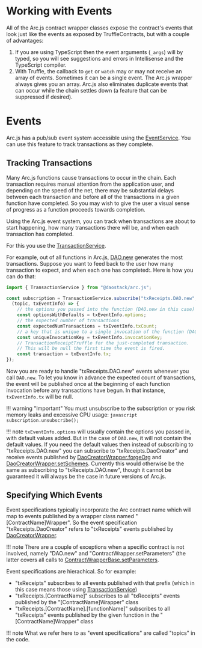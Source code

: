 # Working with Events

All of the Arc.js contract wrapper classes expose the contract's events that look just like the events as exposed by TruffleContracts, but with a couple of advantages:

1. If you are using TypeScript then the event arguments (`_args`) will by typed, so you will see suggestions and errors in Intellisense and the TypeScript compiler.
2. With Truffle, the callback to `get` or `watch` may or may not receive an array of events.  Sometimes it can be a single event.  The Arc.js wrapper always gives you an array.  Arc.js also eliminates duplicate events that can occur while the chain settles down (a feature that can be suppressed if desired).

# Events

Arc.js has a pub/sub event system accessible using the [EventService](api/classes/EventService).  You can use this feature to track transactions as they complete.

## Tracking Transactions

Many Arc.js functions cause transactions to occur in the chain.  Each transaction requires manual attention from the application user, and depending on the speed of the net, there may be substantial delays between each transaction and before all of the transactions in a given function have completed. So you may wish to give the user a visual sense of progress as a function proceeds towards completion.

Using the Arc.js event system, you can track when transactions are about to start happening, how many transactions there will be, and when each transaction has completed.

For this you use the [TransactionService](api/classes/TransactionService).

For example, out of all functions in Arc.js, [DAO.new](api/classes/DAO#new) generates the most transactions.  Suppose you want to feed back to the user how many transaction to expect, and when each one has completed:.  Here is how you can do that:

```javascript
import { TransactionService } from "@daostack/arc.js";

const subscription = TransactionService.subscribe("txReceipts.DAO.new", 
  (topic, txEventInfo) => {
    // the options you passed into the function (DAO.new in this case)
    const optionsWithDefaults = txEventInfo.options;
    // the expected number of transactions
    const expectedNumTransactions = txEventInfo.txCount;
    // a key that is unique to a single invocation of the function (DAO.new in this case)
    const uniqueInvocationKey = txEventInfo.invocationKey;
    // TransactionReceiptTruffle for the just-completed transaction.
    // This will be null the first time the event is fired.
    const transaction = txEventInfo.tx;
});
```

Now you are ready to handle "txReceipts.DAO.new" events whenever you call `DAO.new`.  To let you know in advance the expected count of transactions, the event will be published once at the beginning of each function invocation before any transactions have begun.  In that instance, `txEventInfo.tx` will be null.

!!! warning "Important"
    You must unsubscribe to the subscription or you risk memory leaks and excessive CPU usage:
    ```javascript
    subscription.unsubscribe();
    ```

!!! note
    `txEventInfo.options` will usually contain the options you passed in, with default values added.  But in the case of `DAO.new`, it will not contain the default values.  If you need the default values then instead of subscribing to "txReceipts.DAO.new" you can subscribe to "txReceipts.DaoCreator" and receive events published by  [DaoCreatorWrapper.forgeOrg](api/classes/DaoCreatorWrapper#forgeOrg) and [DaoCreatorWrapper.setSchemes](api/classes/DaoCreatorWrapper#setSchemes).  Currently this would otherwise be the same as subscribing to "txReceipts.DAO.new", though it cannot be guaranteed it will always be the case in future versions of Arc.js.

## Specifying Which Events
Event specifications typically incorporate the Arc contract name which will map to events published by a wrapper class named "[ContractName]Wrapper".  So the event specification "txReceipts.DaoCreator" refers to "txReceipts" events published by [DaoCreatorWrapper](api/classes/DaoCreatorWrapper).

!!! note
    There are a couple of exceptions when a specific contract is not involved, namely "DAO.new" and "ContractWrapper.setParameters" (the latter covers all calls to [ContractWrapperBase.setParameters](api/classes/ContractWrapperBase#setParameters).

Event specifications are hierachical. So for example: 
   
   - "txReceipts" subscribes to all events published with that prefix (which in this case means those using [TransactionService](api/classes/TransactionService))
   - "txReceipts.[ContractName]" subscribes to all "txReceipts" events published by the "[ContractName]Wrapper" class
   - "txReceipts.[ContractName].[functionName]" subscribes to all "txReceipts" events published by the given function in the "[ContractName]Wrapper" class

!!! note
    What we refer here to as "event specifications" are called "topics" in the code.

